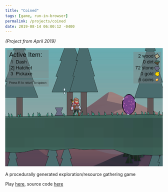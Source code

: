 ```yaml
---
title: "Coined"
tags: [game, run-in-browser]
permalink: /projects/coined
date: 2019-08-14 06:00:12 -0400
---
```


*(Project from April 2019)*

![](/img/projects/coined.gif)

A procedurally generated exploration/resource gathering game

Play [here](https://parameterized.github.io/coined/), source code [here](https://github.com/parameterized/coined)
